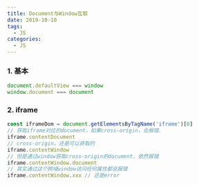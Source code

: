 ```yaml
---
title: Document与Window互取
date: 2019-10-10
tags:
  - JS
categories:
  - JS
---
```


### 1. 基本

 

```javascript
document.defaultView === window
window.document === document
```

### 2. iframe

 

```javascript
const iframeDom = document.getElementsByTagName('iframe')[0]
// 获取iframe对应的document，如果cross-origin，会报错.
iframe.contentDocument
// cross-origin，还是可以获取的
iframe.contentWindow
// 但是通过window获取cross-origin的document，依然报错
iframe.contentWindow.document
// 其实通过这个跨域window访问任何属性都会报错
iframe.contentWindow.xxx // 还是error
```